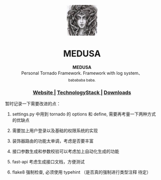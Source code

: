 <div align="center">
<img src="static/logo.jpeg" alt="Mark Text" width="100" height="100">
<h1 align="center">MEDUSA</h1>
</div>

<div align="center">
  <strong>MEDUSA</strong><br>
    Personal Tornado Framework. Framework with log system、<br>
  <sub>babababa baba.</sub>
</div>

<div align="center">
  <h3>
    <a href="https://">
      Website
    </a>
    <span> | </span>
    <a href="https://">
      TechnologyStack
    </a>
    <span> | </span>
    <a href="https://">
      Downloads
    </a>
  </h3>
</div>

暂时记录一下需要改进的点：

1. settings.py 中用到 tornado 的 options 和 define, 需要再考量一下两种方式的优缺点

2. 需要加上用户登录以及基础的权限系统的实现

3. 装饰器路由的功能太单调，考虑是否要丰富

4. 接口参数生成和参数校验可以考虑加上自动化生成的功能

5. fast-api 考虑生成接口文档，方便测试

6. flake8 强制检查, 必须使用 typehint （是否真的强制进行类型注释 待定）
